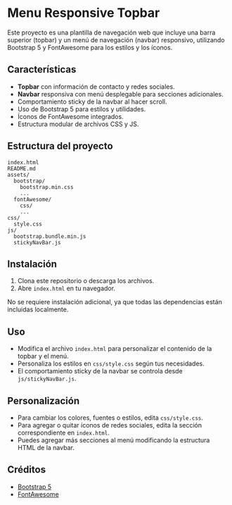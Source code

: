 # Menu Responsive Topbar

Este proyecto es una plantilla de navegación web que incluye una barra superior (topbar) y un menú de navegación (navbar) responsivo, utilizando Bootstrap 5 y FontAwesome para los estilos y los íconos.

## Características

- **Topbar** con información de contacto y redes sociales.
- **Navbar** responsiva con menú desplegable para secciones adicionales.
- Comportamiento sticky de la navbar al hacer scroll.
- Uso de Bootstrap 5 para estilos y utilidades.
- Íconos de FontAwesome integrados.
- Estructura modular de archivos CSS y JS.

## Estructura del proyecto

```
index.html
README.md
assets/
  bootstrap/
    bootstrap.min.css
    ...
  fontAwesome/
    css/
    ...
css/
  style.css
js/
  bootstrap.bundle.min.js
  stickyNavBar.js
```

## Instalación

1. Clona este repositorio o descarga los archivos.
2. Abre `index.html` en tu navegador.

No se requiere instalación adicional, ya que todas las dependencias están incluidas localmente.

## Uso

- Modifica el archivo `index.html` para personalizar el contenido de la topbar y el menú.
- Personaliza los estilos en `css/style.css` según tus necesidades.
- El comportamiento sticky de la navbar se controla desde `js/stickyNavBar.js`.

## Personalización

- Para cambiar los colores, fuentes o estilos, edita `css/style.css`.
- Para agregar o quitar íconos de redes sociales, edita la sección correspondiente en `index.html`.
- Puedes agregar más secciones al menú modificando la estructura HTML de la navbar.

## Créditos

- [Bootstrap 5](https://getbootstrap.com/)
- [FontAwesome](https://fontawesome.com/)


